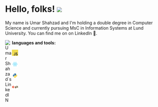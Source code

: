 
# Hello, folks! <img src="https://raw.githubusercontent.com/MartinHeinz/MartinHeinz/master/wave.gif" width="30px">

My name is Umar Shahzad and I'm holding a double degree in Computer Science and currently pursuing MsC in Information Systems at Lund University.
You can find me on on LinkedIn 📧.

<a href="https://www.linkedin.com/in/umar-shahzad-633725198/">
  <img align="left" alt="Umar Shahzad´s LinkedIN" width="22px" src="https://raw.githubusercontent.com/peterthehan/peterthehan/master/assets/linkedin.svg" />
</a>


**languages and tools:**  

<code><img height="20" src="https://raw.githubusercontent.com/github/explore/80688e429a7d4ef2fca1e82350fe8e3517d3494d/topics/javascript/javascript.png"></code>

<code><img height="20" src="https://raw.githubusercontent.com/github/explore/80688e429a7d4ef2fca1e82350fe8e3517d3494d/topics/react/react.png"></code>

<code><img height="20" src="https://raw.githubusercontent.com/github/explore/80688e429a7d4ef2fca1e82350fe8e3517d3494d/topics/python/python.png"></code>

<code><img height="20" src="https://raw.githubusercontent.com/github/explore/80688e429a7d4ef2fca1e82350fe8e3517d3494d/topics/git/git.png"></code>
